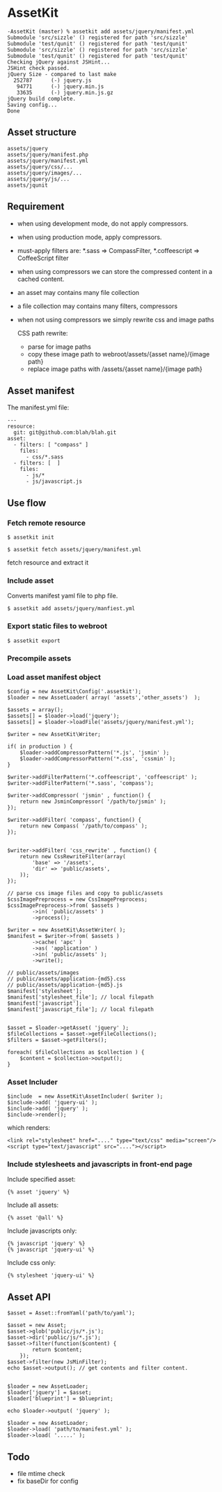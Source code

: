 AssetKit
============



    -AssetKit (master) % assetkit add assets/jquery/manifest.yml 
    Submodule 'src/sizzle' () registered for path 'src/sizzle'
    Submodule 'test/qunit' () registered for path 'test/qunit'
    Submodule 'src/sizzle' () registered for path 'src/sizzle'
    Submodule 'test/qunit' () registered for path 'test/qunit'
    Checking jQuery against JSHint...
    JSHint check passed.
    jQuery Size - compared to last make
      252787      (-) jquery.js
       94771      (-) jquery.min.js
       33635      (-) jquery.min.js.gz
    jQuery build complete.
    Saving config...
    Done



## Asset structure

	assets/jquery
	assets/jquery/manifest.php
	assets/jquery/manifest.yml
	assets/jquery/css/...
	assets/jquery/images/...
	assets/jquery/js/...
	assets/jqunit


## Requirement

* when using development mode, do not apply compressors.

* when using production mode, apply compressors.

* must-apply filters are: *.sass => CompassFilter, *.coffeescript => CoffeeScript filter

* when using compressors
  we can store the compressed content in a cached content.

* an asset may contains many file collection

* a file collection may contains many filters, compressors

* when not using compressors
  we simply rewrite css and image paths

  CSS path rewrite:
    * parse for image paths
    * copy these image path to webroot/assets/{asset name}/{image path}
    * replace image paths with /assets/{asset name}/{image path}

## Asset manifest

The manifest.yml file:

    ---
    resource:
      git: git@github.com:blah/blah.git
    asset:
      - filters: [ "compass" ]
        files:
          - css/*.sass
      - filters: [  ]
        files:
          - js/*
          - js/javascript.js


## Use flow

### Fetch remote resource

    $ assetkit init 

    $ assetkit fetch assets/jquery/manifest.yml

fetch resource and extract it


### Include asset

Converts manifest yaml file to php file.

    $ assetkit add assets/jquery/manfiest.yml

### Export static files to webroot

    $ assetkit export 

### Precompile assets

### Load asset manifest object

	$config = new AssetKit\Config('.assetkit');
    $loader = new AssetLoader( array( 'assets','other_assets')  );

	$assets = array();
    $assets[] = $loader->load('jquery');
    $assets[] = $loader->loadFile('assets/jquery/manifest.yml');

	$writer = new AssetKit\Writer;

    if( in production ) {
        $loader->addCompressorPattern('*.js', 'jsmin' );
        $loader->addCompressorPattern('*.css', 'cssmin' );
    }

    $writer->addFilterPattern('*.coffeescript', 'coffeescript' );
    $writer->addFilterPattern('*.sass', 'compass');

    $writer->addCompressor( 'jsmin' , function() {
        return new JsminCompressor( '/path/to/jsmin' );
    });

    $writer->addFilter( 'compass', function() {
        return new Compass( '/path/to/compass' );
    });


	$writer->addFilter( 'css_rewrite' , function() {
		return new CssRewriteFilter(array( 
			'base' => '/assets',
			'dir' => 'public/assets',
		));
	});

	// parse css image files and copy to public/assets
	$cssImagePreprocess = new CssImagePreprocess;
	$cssImagePreprocess->from( $assets )
			->in( 'public/assets' )
			->process();

	$writer = new AssetKit\AssetWriter( );
	$manifest = $writer->from( $assets )
			->cache( 'apc' )
			->as( 'application' )
			->in( 'public/assets' );
			->write();

	// public/assets/images
	// public/assets/application-{md5}.css
	// public/assets/application-{md5}.js
	$manifest['stylesheet'];
	$manifest['stylesheet_file']; // local filepath
	$manifest['javascript'];
	$manifest['javascript_file']; // local filepath


    $asset = $loader->getAsset( 'jquery' );
    $fileCollections = $asset->getFileCollections();
    $filters = $asset->getFilters();

	foreach( $fileCollections as $collection ) {
		$content = $collection->output();
	}

### Asset Includer

    $include  = new AssetKit\AssetIncluder( $writer );
    $include->add( 'jquery-ui' );
    $include->add( 'jquery' );
    $include->render();

which renders:

    <link rel="stylesheet" href="...." type="text/css" media="screen"/>
    <script type="text/javascript" src="...."></script>

### Include stylesheets and javascripts in front-end page

Include specified asset:

    {% asset 'jquery' %}

Include all assets:

    {% asset '@all' %}

Include javascripts only:

    {% javascript 'jquery' %}
    {% javascript 'jquery-ui' %}

Include css only:

    {% stylesheet 'jquery-ui' %}

## Asset API

    $asset = Asset::fromYaml('path/to/yaml');

    $asset = new Asset;
    $asset->glob('public/js/*.js');
    $asset->dir('public/js/*.js');
    $asset->filter(function($content) { 
            return $content;
        });
    $asset->filter(new JsMinFilter);
    echo $asset->output(); // get contents and filter content.


    $loader = new AssetLoader;
    $loader['jquery'] = $asset;
    $loader['blueprint'] = $blueprint;

    echo $loader->output( 'jquery' );

    $loader = new AssetLoader;
    $loader->load( 'path/to/manifest.yml' );
    $loader->load( '.....' );


## Todo

* file mtime check
* fix baseDir for config



